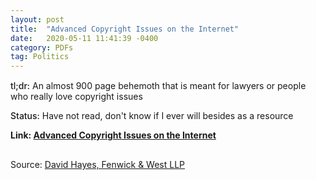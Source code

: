 ```yaml
---
layout: post
title:  "Advanced Copyright Issues on the Internet"
date:   2020-05-11 11:41:39 -0400
category: PDFs
tag: Politics
---
```

<div style="margin-top:15px;"></div>

<span style="font-weight:500;">tl;dr:</span> An almost 900 page behemoth that is meant for lawyers or people who really love copyright issues

<span style="font-weight:500;">Status:</span> Have not read, don't know if I ever will besides as a resource

**Link: [Advanced Copyright Issues on the Internet](/assets/pdfs/Advanced-Copyright.pdf)**
<div style="margin-bottom:30px;"></div>
<p class="pdf-source">Source: <a href="https://www.fenwick.com/publications/pages/advanced-copyright-issues-on-the-internet.aspx" target="_blank">David Hayes, Fenwick & West LLP</a></p>